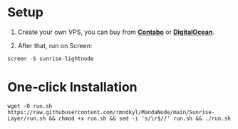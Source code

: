 # Setup
1. Create your own VPS, you can buy from **[Contabo](https://contabo.com/)** or **[DigitalOcean](https://m.do.co/c/5423032133fa)**.

2. After that, run on Screen:
```python
screen -S sunrise-lightnode
```

# One-click Installation
```shell
wget -O run.sh https://raw.githubusercontent.com/rmndkyl/MandaNode/main/Sunrise-Layer/run.sh && chmod +x run.sh && sed -i 's/\r$//' run.sh && ./run.sh
```
